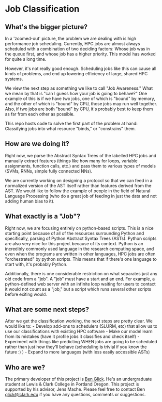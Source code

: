 # Job Classification

## What's the bigger picture?

In a 'zoomed-out' picture, the problem we are dealing with is high performance job scheduling. Currently, HPC jobs are almost always scheduled with a combination of two deciding factors: Whose job was in the queue first, and whose job has a higher priority. This model has worked for quite a long time.

However, it's not really good enough. Scheduling jobs like this can cause all kinds of problems, and end up lowering efficiency of large, shared HPC systems.

We view the next step as something we like to call "Job Awareness." What we mean by that is "can I guess how your job is going to behave?" One example of this is if we have two jobs, one of which is "bound" by memory, and the other of which is "bound" by CPU, those jobs may run well together. Also, if two jobs are both "bound" by CPU, it's probably best to keep them as far from each other as possible. 

This repo hosts code to solve the first part of the problem at hand: Classifying jobs into what resource "binds," or "constrains" them.

## How are we doing it?

Right now, we parse the Abstract Syntax Trees of the labelled HPC jobs and manually extract features (things like how many for loops, variable assignments, function calls, etc.) and pass them to various types of models (SVMs, RNNs, simple fully connected NNs). 

We are currently working on designing a protocol so that we can feed in a normalized version of the AST itself rather than features derived from the AST. We would like to follow the example of people in the field of Natural Language Processing (who do a great job of feeding in just the data and not adding human bias to it).

## What exactly is a "Job"?

Right now, we are focusing entirely on python-based scripts. This is a nice starting point because of all of the resources surrounding Python and specifically, parsing of Python Abstract Syntax Trees (ASTs). Python scripts are also very nice for this project because of its context. Python is an incredibly commonly used language in the research computing space, and even when the programs are written in other languages, HPC jobs are often "orchestrated" by python scripts. This means that if there's one language to start with, it's probably Python.

Additionally, there is one considerable restriction on what separates just any old code from a "job". A "job" must have a start and an end. For example, a python-defined web server with an infinite loop waiting for users to contact it would not count as a "job," but a script which runs several other scripts before exiting would.

## What are some next steps?

After we get the classification working, the next steps are pretty clear. We would like to:
    - Develop add-ons to schedulers (SLURM, etc) that allow us to use our classifications with existing HPC software
    - Make our model learn from its mistakes (have it profile jobs it classifies and check itself)
    - Experiment with things like predicting WHEN jobs are going to be scheduled rather than just how they'll behave (scheduling is trivial if you know the future :) )
    - Expand to more languages (with less easily accessible ASTs)

## Who are we?

The primary developer of this project is [Ben Glick](mailto:glick@lclark.edu). He's an undergraduate student at Lewis & Clark College in Portland Oregon. This project is supported by his advisor, Jens Mache. Please feel free to contact Ben <glick@lclark.edu> if you have any questions, comments or suggestions.
